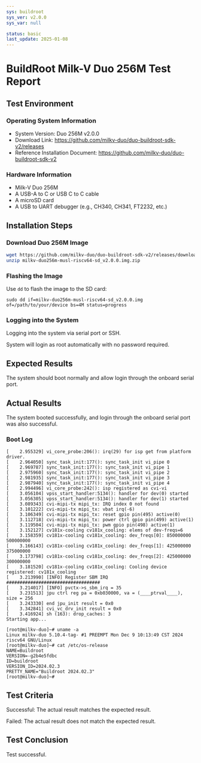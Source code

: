 ```yaml
---
sys: buildroot
sys_ver: v2.0.0
sys_var: null

status: basic
last_update: 2025-01-08
---
```


# BuildRoot Milk-V Duo 256M Test Report

## Test Environment

### Operating System Information

- System Version: Duo 256M v2.0.0
- Download Link: https://github.com/milkv-duo/duo-buildroot-sdk-v2/releases
- Reference Installation Document: https://github.com/milkv-duo/duo-buildroot-sdk-v2

### Hardware Information

- Milk-V Duo 256M
- A USB-A to C or USB C to C cable
- A microSD card
- A USB to UART debugger (e.g., CH340, CH341, FT2232, etc.)

## Installation Steps

### Download Duo 256M Image

```bash
wget https://github.com/milkv-duo/duo-buildroot-sdk-v2/releases/download/v2.0.0/milkv-duo256m-musl-riscv64-sd_v2.0.0.img.zip
unzip milkv-duo256m-musl-riscv64-sd_v2.0.0.img.zip
```

### Flashing the Image

Use `dd` to flash the image to the SD card:

```shell
sudo dd if=milkv-duo256m-musl-riscv64-sd_v2.0.0.img  of=/path/to/your/device bs=4M status=progress
```

### Logging into the System

Logging into the system via serial port or SSH.

System will login as root automatically with no password required.

## Expected Results

The system should boot normally and allow login through the onboard serial port.

## Actual Results

The system booted successfully, and login through the onboard serial port was also successful.

### Boot Log

```log
[    2.955329] vi_core_probe:206(): irq(29) for isp get from platform driver.
[    2.964050] sync_task_init:177(): sync_task_init vi_pipe 0
[    2.969787] sync_task_init:177(): sync_task_init vi_pipe 1
[    2.975960] sync_task_init:177(): sync_task_init vi_pipe 2
[    2.981935] sync_task_init:177(): sync_task_init vi_pipe 3
[    2.987940] sync_task_init:177(): sync_task_init vi_pipe 4
[    2.994496] vi_core_probe:242(): isp registered as cvi-vi
[    3.056104] vpss_start_handler:5134(): handler for dev(0) started
[    3.056305] vpss_start_handler:5134(): handler for dev(1) started
[    3.089343] cvi-mipi-tx mipi_tx: IRQ index 0 not found
[    3.101222] cvi-mipi-tx mipi_tx: vbat irq(-6)
[    3.106349] cvi-mipi-tx mipi_tx: reset gpio pin(495) active(0)
[    3.112718] cvi-mipi-tx mipi_tx: power ctrl gpio pin(499) active(1)
[    3.119504] cvi-mipi-tx mipi_tx: pwm gpio pin(498) active(1)
[    3.152127] cv181x-cooling cv181x_cooling: elems of dev-freqs=6
[    3.158359] cv181x-cooling cv181x_cooling: dev_freqs[0]: 850000000 500000000
[    3.166143] cv181x-cooling cv181x_cooling: dev_freqs[1]: 425000000 375000000
[    3.173798] cv181x-cooling cv181x_cooling: dev_freqs[2]: 425000000 300000000
[    3.181520] cv181x-cooling cv181x_cooling: Cooling device registered: cv181x_cooling
[    3.213990] [INFO] Register SBM IRQ ###################################
[    3.214017] [INFO] pvctx->s_sbm_irq = 35
[    3.231513] jpu ctrl reg pa = 0xb030000, va = (____ptrval____), size = 256
[    3.243330] end jpu_init result = 0x0
[    3.342841] cvi_vc_drv_init result = 0x0
[    3.416924] sh (163): drop_caches: 3
Starting app...

[root@milkv-duo]~# uname -a
Linux milkv-duo 5.10.4-tag- #1 PREEMPT Mon Dec 9 10:13:49 CST 2024 riscv64 GNU/Linux
[root@milkv-duo]~# cat /etc/os-release 
NAME=Buildroot
VERSION=-g2b4e5fdbc
ID=buildroot
VERSION_ID=2024.02.3
PRETTY_NAME="Buildroot 2024.02.3"
[root@milkv-duo]~#
```

## Test Criteria

Successful: The actual result matches the expected result.

Failed: The actual result does not match the expected result.

## Test Conclusion

Test successful.
